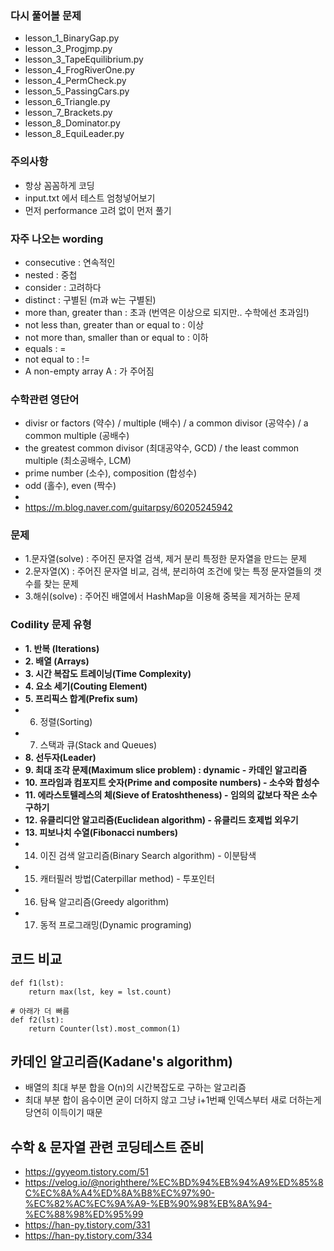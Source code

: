 ### 다시 풀어볼 문제
- lesson_1_BinaryGap.py
- lesson_3_Progjmp.py
- lesson_3_TapeEquilibrium.py
- lesson_4_FrogRiverOne.py
- lesson_4_PermCheck.py
- lesson_5_PassingCars.py
- lesson_6_Triangle.py
- lesson_7_Brackets.py
- lesson_8_Dominator.py
- lesson_8_EquiLeader.py

### 주의사항
- 항상 꼼꼼하게 코딩
- input.txt 에서 테스트 엄청넣어보기
- 먼저 performance 고려 없이 먼저 풀기

### 자주 나오는 wording
- consecutive : 연속적인
- nested : 중첩
- consider : 고려하다
- distinct : 구별된 (m과 w는 구별된)
- more than, greater than : 초과 (번역은 이상으로 되지만.. 수학에선 초과임!)
- not less than, greater than or equal to : 이상
- not more than, smaller than or equal to : 이하
- equals : =
- not equal to : !=
- A non-empty array A : 가 주어짐

### 수학관련 영단어
- divisr or factors (약수) / multiple (배수) / a common divisor (공약수) / a common multiple (공배수)
- the greatest common divisor (최대공약수, GCD) / the least common multiple (최소공배수, LCM)
- prime number (소수), composition (합성수)
- odd (홀수), even (짝수)
- 
- https://m.blog.naver.com/guitarpsy/60205245942

### 문제
- 1.문자열(solve) : 주어진 문자열 검색, 제거 분리 특정한 문자열을 만드는 문제
- 2.문자열(X) : 주어진 문자열 비교, 검색, 분리하여 조건에 맞는 특정 문자열들의 갯수를 찾는 문제
- 3.해쉬(solve) : 주어진 배열에서 HashMap을 이용해 중복을 제거하는 문제

### Codility 문제 유형
- **1. 반복 (Iterations)**
- **2. 배열 (Arrays)**
- **3. 시간 복잡도 트레이닝(Time Complexity)**
- **4. 요소 세기(Couting Element)**
- **5. 프리픽스 합계(Prefix sum)**
- 6. 정렬(Sorting)
- 7. 스택과 큐(Stack and Queues)
- **8. 선두자(Leader)**
- **9. 최대 조각 문제(Maximum slice problem) : dynamic - 카데인 알고리즘**
- **10. 프라임과 컴포지트 숫자(Prime and composite numbers) - 소수와 합성수**
- **11. 에라스토텔레스의 체(Sieve of Eratoshtheness) - 임의의 값보다 작은 소수 구하기**
- **12. 유클리디안 알고리즘(Euclidean algorithm) - 유클리드 호제법 외우기**
- **13. 피보나치 수열(Fibonacci numbers)**
- 14. 이진 검색 알고리즘(Binary Search algorithm) - 이분탐색
- 15. 캐터필러 방법(Caterpillar method) - 투포인터
- 16. 탐욕 알고리즘(Greedy algorithm)
- 17. 동적 프로그래밍(Dynamic programing)


## 코드 비교
```
def f1(lst):
    return max(lst, key = lst.count)
 
# 아래가 더 빠름
def f2(lst):
    return Counter(lst).most_common(1)
```

## 카데인 알고리즘(Kadane's algorithm)
- 배열의 최대 부분 합을 O(n)의 시간복잡도로 구하는 알고리즘
- 최대 부분 합이 음수이면 굳이 더하지 않고 그냥 i+1번째 인덱스부터 새로 더하는게 당연히 이득이기 때문


## 수학 & 문자열 관련 코딩테스트 준비
- https://gyyeom.tistory.com/51
- https://velog.io/@norighthere/%EC%BD%94%EB%94%A9%ED%85%8C%EC%8A%A4%ED%8A%B8%EC%97%90-%EC%82%AC%EC%9A%A9-%EB%90%98%EB%8A%94-%EC%88%98%ED%95%99
- https://han-py.tistory.com/331
- https://han-py.tistory.com/334
